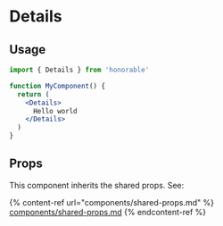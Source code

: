 # Details

## Usage

```jsx
import { Details } from 'honorable'

function MyComponent() {
  return (
    <Details>
      Hello world
    </Details>
  )
}
```

## Props

This component inherits the shared props. See:

{% content-ref url="components/shared-props.md" %}
[components/shared-props.md](components/shared-props.md)
{% endcontent-ref %}

